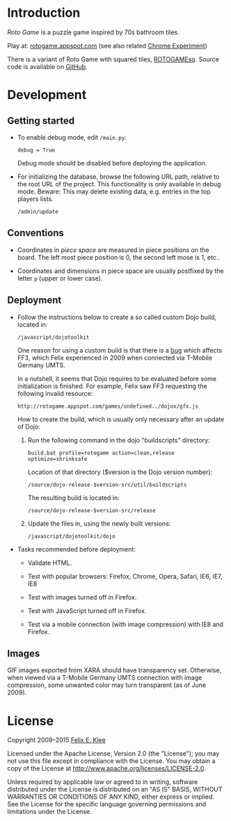 Introduction
============

*Roto Game* is a puzzle game inspired by 70s bathroom tiles.

Play at: [rotogame.appspot.com][1] (see also related [Chrome Experiment][2])

There is a variant of Roto Game with squared tiles, [ROTOGAMEsq][3]. Source
code is available on [GitHub][4].


Development
===========

Getting started
---------------

  * To enable debug mode, edit `/main.py`:

        debug = True

    Debug mode should be disabled before deploying the application.

  * For initializing the database, browse the following URL path, relative to
    the root URL of the project. This functionality is only available in debug
    mode. Beware: This may delete existing data, e.g. entries in the top
    players lists.

        /admin/update


Conventions
-----------

  * Coordinates in *piece space* are measured in piece positions on the board.
    The left most piece position is 0, the second left mose is 1, etc..

  * Coordinates and dimensions in piece space are usually postfixed by the
    letter `p` (upper or lower case).


Deployment
----------

  * Follow the instructions below to create a so called custom Dojo build,
    located in:

        /javascript/dojotoolkit

    One reason for using a custom build is that there is a [bug][5] which
    affects FF3, which Felix experienced in 2009 when connected via T-Mobile
    Germany UMTS.

    In a nutshell, it seems that Dojo requires to be evaluated before some
    initialization is finished. For example, Felix saw FF3 requesting the
    following invalid resource:

        http://rotogame.appspot.com/games/undefined../dojox/gfx.js

    How to create the build, which is usually only necessary after an update of
    Dojo:

     1. Run the following command in the dojo "buildscripts" directory:

            build.bat profile=rotogame action=clean,release optimize=shrinksafe

        Location of that directory ($version is the Dojo version number):

            /source/dojo-release-$version-src/util/buildscripts

        The resulting build is located in:

            /source/dojo-release-$version-src/release

      2. Update the files in, using the newly built versions:

             /javascript/dojotoolkit/dojo

  * Tasks recommended before deployment:

      + Validate HTML.

      + Test with popular browsers: Firefox, Chrome, Opera, Safari, IE6, IE7,
        IE8

      + Test with images turned off in Firefox.

      + Test with JavaScript turned off in Firefox.

      + Test via a mobile connection (with image compression) with IE8 and
        Firefox.


Images
------

GIF images exported from XARA should have transparency set. Otherwise, when
viewed via a T-Mobile Germany UMTS connection with image compression, some
unwanted color may turn transparent (as of June 2009).


License
=======

Copyright 2009–2015 [Felix E. Klee](mailto:felix.klee@inka.de)

Licensed under the Apache License, Version 2.0 (the "License"); you may not use
this file except in compliance with the License. You may obtain a copy of the
License at <http://www.apache.org/licenses/LICENSE-2.0>.

Unless required by applicable law or agreed to in writing, software distributed
under the License is distributed on an "AS IS" BASIS, WITHOUT WARRANTIES OR
CONDITIONS OF ANY KIND, either express or implied. See the License for the
specific language governing permissions and limitations under the License.


[1]: http://rotogame.appspot.com/
[2]: http://www.chromeexperiments.com/detail/roto-game/
[3]: http://sq.rotogame.com/
[4]: https://github.com/feklee/rotogamesq
[5]: http://www.dojotoolkit.com/forum/dojo-foundation/general-discussion/firefox-3-fires-domcontentloaded-event-prematurely
